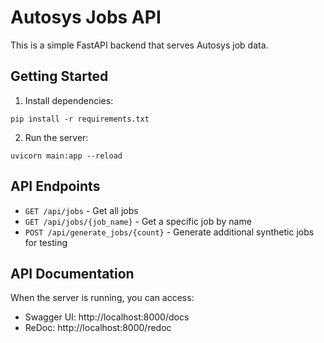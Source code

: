 
# Autosys Jobs API

This is a simple FastAPI backend that serves Autosys job data.

## Getting Started

1. Install dependencies:
```
pip install -r requirements.txt
```

2. Run the server:
```
uvicorn main:app --reload
```

## API Endpoints

- `GET /api/jobs` - Get all jobs
- `GET /api/jobs/{job_name}` - Get a specific job by name
- `POST /api/generate_jobs/{count}` - Generate additional synthetic jobs for testing

## API Documentation

When the server is running, you can access:
- Swagger UI: http://localhost:8000/docs
- ReDoc: http://localhost:8000/redoc
